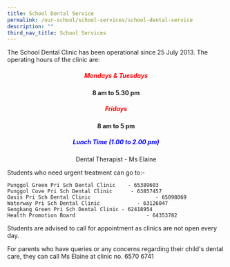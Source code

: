 ```yaml
---
title: School Dental Service
permalink: /our-school/school-services/school-dental-service
description: ""
third_nav_title: School Services
---
```

The School Dental Clinic has been operational since 25 July 2013. The operating hours of the clinic are:

<h5 style="color:red" align="center">Mondays & Tuesdays</h5>

<p style="text-align:center;"> <strong>8 am to 5.30 pm</strong></p>

<h5 style="color:red" align="center">Fridays</h5>

<p style="text-align:center;"> <strong>8 am to 5 pm</strong></p>

<h5 style="color:blue" align="center">Lunch Time (1.00 to 2.00 pm)
</h5>
					
<p style="text-align:center;">Dental Therapist - Ms Elaine
</p>


Students who need urgent treatment can go to:-  
  
	Punggol Green Pri Sch Dental Clinic    - 65389603  
	Punggol Cove Pri Sch Dental Clinic      - 63857457  
	Oasis Pri Sch Dental Clinic                     - 65098069  
	Waterway Pri Sch Dental Clinic            - 63126047  
	Sengkang Green Pri Sch Dental Clinic - 62418954  
	Health Promotion Board                       - 64353782
  
  
Students are advised to call for appointment as clinics are not open every day.  
  
For parents who have queries or any concerns regarding their child's dental care, they can call Ms Elaine at clinic no. 6570 6741